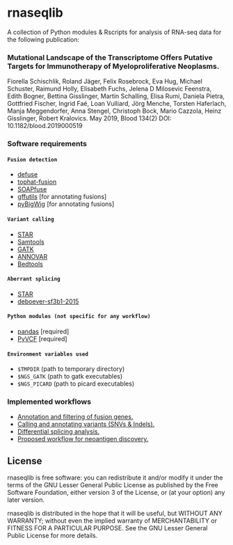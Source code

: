 rnaseqlib 
=========

A collection of Python modules & Rscripts for analysis of RNA-seq data for the following publication:
### Mutational Landscape of the Transcriptome Offers Putative Targets for Immunotherapy of Myeloproliferative Neoplasms.
Fiorella Schischlik, Roland Jäger, Felix Rosebrock, Eva Hug, Michael Schuster, Raimund Holly, Elisabeth Fuchs, Jelena D Milosevic Feenstra, Edith Bogner, Bettina Gisslinger, Martin Schalling, Elisa Rumi, Daniela Pietra, Gottfried Fischer, Ingrid Faé, Loan Vulliard, Jörg Menche, Torsten Haferlach, Manja Meggendorfer, Anna Stengel, Christoph Bock, Mario Cazzola, Heinz Gisslinger, Robert Kralovics. May 2019, Blood 134(2) DOI: 10.1182/blood.2019000519

### Software requirements
#### `Fusion detection`
+ [defuse](http://sourceforge.net/projects/defuse/)
+ [tophat-fusion](http://ccb.jhu.edu/software/tophat/fusion_index.html)
+ [SOAPfuse](http://soap.genomics.org.cn/soapfuse.html)
+ [gffutils](https://pypi.python.org/pypi/gffutils) [for annotating fusions]
+ [pyBigWig](https://pypi.python.org/pypi/pyBigWig) [for annotating fusions]

#### `Variant calling`
+ [STAR](https://github.com/alexdobin/STAR)
+ [Samtools](http://samtools.sourceforge.net/)
+ [GATK](https://www.broadinstitute.org/gatk/)
+ [ANNOVAR](http://annovar.openbioinformatics.org/en/latest/)
+ [Bedtools](https://github.com/arq5x/bedtools2)

#### `Aberrant splicing`
+ [STAR](https://github.com/alexdobin/STAR)
+ [deboever-sf3b1-2015](https://github.com/cdeboever3/deboever-sf3b1-2015)

#### `Python modules (not specific for any workflow)`
+ [pandas](https://github.com/pydata/pandas) [required]
+ [PyVCF](https://pypi.python.org/pypi/PyVCF) [required]

#### `Environment variables used`
+ ```$TMPDIR``` (path to temporary directory)  
+ ```$NGS_GATK``` (path to gatk executables) 
+ ```$NGS_PICARD``` (path to picard executables)

### Implemented workflows
+ [Annotation and filtering of fusion genes. ](doc/fusion_workflow.md)
+ [Calling and annotating variants (SNVs & Indels).](doc/variant_calling.md)
+ [Differential splicing analysis.](doc/differential_splicing.md)
+ [Proposed workflow for neoantigen discovery.](doc/neoantigen_rna.md)


## License

rnaseqlib is free software: you can redistribute it and/or modify it under the terms of the GNU Lesser General Public License as published by the Free Software Foundation, either version 3 of the License, or (at your option) any later version.

rnaseqlib is distributed in the hope that it will be useful, but WITHOUT ANY WARRANTY; without even the implied warranty of MERCHANTABILITY or FITNESS FOR A PARTICULAR PURPOSE. See the GNU Lesser General Public License for more details.

